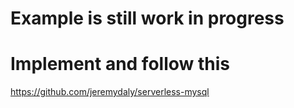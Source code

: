 # Example is still work in progress

# Implement and follow this
https://github.com/jeremydaly/serverless-mysql
